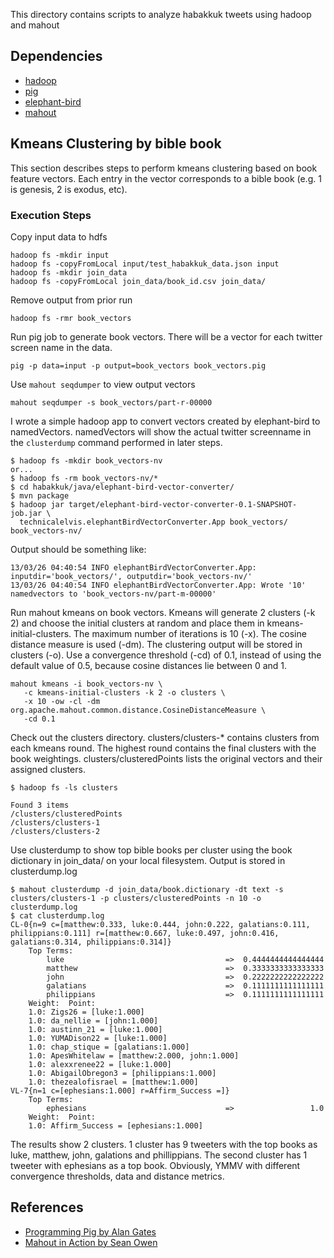 This directory contains scripts to analyze habakkuk tweets using hadoop and mahout

## Dependencies
- [hadoop](http://hadoop.apache.org/)
- [pig](http://pig.apache.org/docs/r0.7.0/piglatin_ref2.html)
- [elephant-bird](https://github.com/kevinweil/elephant-bird)
- [mahout](http://mahout.apache.org/)

## Kmeans Clustering by bible book
This section describes steps to perform kmeans clustering based on book feature vectors. 
Each entry in the vector corresponds to a bible book (e.g. 1 is genesis, 2 is exodus, etc).

### Execution Steps
Copy input data to hdfs

    hadoop fs -mkdir input
    hadoop fs -copyFromLocal input/test_habakkuk_data.json input
    hadoop fs -mkdir join_data
    hadoop fs -copyFromLocal join_data/book_id.csv join_data/

Remove output from prior run

    hadoop fs -rmr book_vectors

Run pig job to generate book vectors. There will be a vector for each twitter screen name in 
the data.

    pig -p data=input -p output=book_vectors book_vectors.pig 

Use `mahout seqdumper` to view output vectors

    mahout seqdumper -s book_vectors/part-r-00000

I wrote a simple hadoop app to convert vectors created by elephant-bird to namedVectors. namedVectors will show the 
actual twitter screenname in the `clusterdump` command performed in later steps.

    $ hadoop fs -mkdir book_vectors-nv
    or...
    $ hadoop fs -rm book_vectors-nv/*
    $ cd habakkuk/java/elephant-bird-vector-converter/
    $ mvn package
    $ hadoop jar target/elephant-bird-vector-converter-0.1-SNAPSHOT-job.jar \
      technicalelvis.elephantBirdVectorConverter.App book_vectors/ book_vectors-nv/

Output should be something like: 

    13/03/26 04:40:54 INFO elephantBirdVectorConverter.App: inputdir='book_vectors/', outputdir='book_vectors-nv/'
    13/03/26 04:40:54 INFO elephantBirdVectorConverter.App: Wrote '10' namedvectors to 'book_vectors-nv/part-m-00000'

Run mahout kmeans on book vectors. Kmeans will generate 2 clusters (-k 2) and choose the initial clusters at random
and place them in kmeans-initial-clusters. The maximum number of iterations is 10 (-x). The cosine distance measure is used (-dm).
The clustering output will be stored in clusters (-o). Use a convergence threshold (-cd) of 0.1, instead of using the
default value of 0.5, because cosine distances lie between 0 and 1.

    mahout kmeans -i book_vectors-nv \
       -c kmeans-initial-clusters -k 2 -o clusters \
       -x 10 -ow -cl -dm org.apache.mahout.common.distance.CosineDistanceMeasure \
       -cd 0.1

Check out the clusters directory. clusters/clusters-* contains clusters from each kmeans round. 
The highest round contains the final clusters with the book weightings.  clusters/clusteredPoints lists the original vectors and their assigned clusters.

    $ hadoop fs -ls clusters

    Found 3 items
    /clusters/clusteredPoints
    /clusters/clusters-1
    /clusters/clusters-2

Use clusterdump to show top bible books per cluster using the book dictionary in 
join_data/ on your local filesystem. Output is stored in clusterdump.log

    $ mahout clusterdump -d join_data/book.dictionary -dt text -s clusters/clusters-1 -p clusters/clusteredPoints -n 10 -o clusterdump.log
    $ cat clusterdump.log
    CL-0{n=9 c=[matthew:0.333, luke:0.444, john:0.222, galatians:0.111, philippians:0.111] r=[matthew:0.667, luke:0.497, john:0.416, galatians:0.314, philippians:0.314]}
        Top Terms: 
            luke                                    =>  0.4444444444444444
            matthew                                 =>  0.3333333333333333
            john                                    =>  0.2222222222222222
            galatians                               =>  0.1111111111111111
            philippians                             =>  0.1111111111111111
        Weight:  Point:
        1.0: Zigs26 = [luke:1.000]
        1.0: da_nellie = [john:1.000]
        1.0: austinn_21 = [luke:1.000]
        1.0: YUMADison22 = [luke:1.000]
        1.0: chap_stique = [galatians:1.000]
        1.0: ApesWhitelaw = [matthew:2.000, john:1.000]
        1.0: alexxrenee22 = [luke:1.000]
        1.0: AbigailObregon3 = [philippians:1.000]
        1.0: thezealofisrael = [matthew:1.000]
    VL-7{n=1 c=[ephesians:1.000] r=Affirm_Success =]}
        Top Terms: 
            ephesians                               =>                 1.0
        Weight:  Point:
        1.0: Affirm_Success = [ephesians:1.000]

The results show 2 clusters. 1 cluster has 9 tweeters with the top books as luke, matthew, john, galations and phillippians. 
The second cluster has 1 tweeter with ephesians as a top book. Obviously, YMMV with different convergence thresholds, data and distance metrics.

## References
* [Programming Pig by Alan Gates](http://my.safaribooksonline.com/book/-/9781449317881)
* [Mahout in Action by Sean Owen](http://manning.com/owen/)
